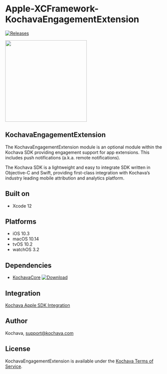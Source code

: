 # Apple-XCFramework-KochavaEngagementExtension

[![Releases](https://img.shields.io/github/v/release/kochava/Apple-XCFramework-KochavaEngagementExtension?include_prereleases&sort=semver)](https://github.com/Kochava/Apple-XCFramework-KochavaEngagementExtension/releases)

<img src="https://storage.googleapis.com/kochava-web/2016/07/Kochava-horizontal-black-800x154.png" width="260" />

## KochavaEngagementExtension

The KochavaEngagementExtension module is an optional module within the Kochava SDK providing engagement support for app extensions. This includes push notifications (a.k.a. remote notifications).

The Kochava SDK is a lightweight and easy to integrate SDK written in Objective-C and Swift, providing first-class integration with Kochava’s industry leading mobile attribution and analytics platform.

## Built on

* Xcode 12

## Platforms

* iOS 10.3
* macOS 10.14
* tvOS 10.2
* watchOS 3.2

## Dependencies

* [KochavaCore](https://github.com/Kochava/Apple-XCFramework-KochavaCore) [![Download](https://img.shields.io/github/v/release/kochava/Apple-XCFramework-KochavaCore?include_prereleases&sort=semver)](https://github.com/Kochava/Apple-XCFramework-KochavaCore/releases)

## Integration

[Kochava Apple SDK Integration](https://support.kochava.com/sdk-integration/sdk-kochavatracker-ios)

## Author

Kochava, support@kochava.com

## License

KochavaEngagementExtension is available under the [Kochava Terms of Service](https://www.kochava.com/terms-of-service/).
